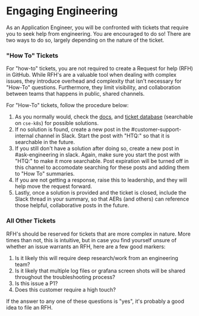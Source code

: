 # Engaging Engineering

As an Application Engineer, you will be confronted with tickets that require you to seek help from engineering. You are encouraged to do so! There are two ways to do so, largely depending on the nature of the ticket.

### "How To" Tickets

For "how-to" tickets, you are not required to create a Request for help (RFH) in GitHub. While RFH's are a valuable tool when dealing with complex issues, they introduce overhead and complexity that isn't necessary for "How-To" questions. Furthermore, they limit visibility, and collaboration between teams that happens in public, shared channels.

For "How-To" tickets, follow the procedure below:

1. As you normally would, check the [docs](https://docs.sourcegraph.com), and [ticket database](https://github.com/sourcegraph/support-tools-internal/tree/main/resolved-tickets) (searchable on `cse-k8s`) for possible solutions.
2. If no solution is found, create a new post in the #customer-support-internal channel in Slack. Start the post with "HTQ:" so that it is searchable in the future.
3. If you still don't have a solution after doing so, create a new post in #ask-engineering in slack. Again, make sure you start the post with "HTQ:" to make it more searchable. Post expiration will be turned off in this channel to accomodate searching for these posts and adding them to "How To" summaries.
4. If you are not getting a response, raise this to leadership, and they will help move the request forward.
5. Lastly, once a solution is provided and the ticket is closed, include the Slack thread in your summary, so that AERs (and others) can reference those helpful, collaborative posts in the future.

### All Other Tickets

RFH's should be reserved for tickets that are more complex in nature. More times than not, this is intuitive, but in case you find yourself unsure of whether an issue warrants an RFH, here are a few good markers:

1. Is it likely this will require deep research/work from an engineering team?
2. Is it likely that multiple log files or grafana screen shots will be shared throughout the troubleshooting process?
3. Is this issue a P1?
4. Does this customer require a high touch?

If the answer to any one of these questions is "yes", it's probably a good idea to file an RFH.
